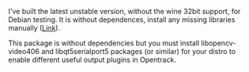 I've built the latest unstable version, without the wine 32bit support, for Debian testing. It is without dependences, install any missing libraries manually ([Link](https://drive.google.com/drive/folders/15HhIHfoJ6WcMU1nhQ93dDLvj_SIr3SEa?usp=sharing)). 

This package is without dependencies but you must install libopencv-video406 and libqt5serialport5 packages (or similar) for your distro to enable different useful output plugins in Opentrack.